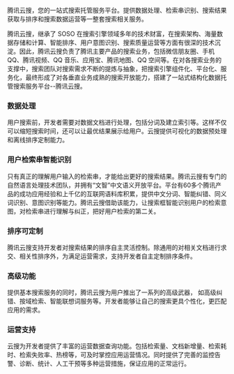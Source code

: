 腾讯云搜，您的一站式搜索托管服务平台。提供数据处理、检索串识别、搜索结果获取与排序和搜索数据运营等一整套搜索相关服务。

腾讯云搜，继承了 SOSO 在搜索引擎领域多年的技术财富，在搜索架构、海量数据存储和计算、智能排序、用户意图识别、搜索质量运营等方面有很深的技术沉淀。因此，腾讯云搜负责了腾讯主要产品的搜索业务，包括微信朋友圈、手机 QQ、腾讯视频、QQ 音乐、应用宝、腾讯地图、QQ 空间等。在对各搜索业务的支撑中，搜索团队对搜索需求不断的提炼与抽象，把搜索引擎组件化、平台化、服务化，最终形成了对各垂直业务成熟的搜索开放能力，搭建了一站式结构化数据托管搜索服务平台--腾讯云搜。
		
### 数据处理
用户搜索前，开发者需要对数据文档进行处理，包括分词及建立索引等。这样不仅可以缩短搜索时间，还可以让最优结果展示给用户。云搜提供可视化的数据预处理和离线排序定制能力。
		
### 用户检索串智能识别
只有真正的理解用户输入的检索串，才能给出更好的搜索结果。腾讯云搜有专门的自然语言处理技术团队，并拥有“文智”中文语义开放平台。平台有60多个腾讯产品的成功应用经验和上千亿的互联网语料库积累，提供中文分词、智能纠错、同义词识别、意图识别等能力。腾讯云搜借助该能力，让搜索框智能识别用户的检索意图，对检索串进行理解与纠正，把好用户检索的第二关。
		
### 排序可定制
腾讯云搜支持开发者对搜索结果的排序自主灵活控制。除通用的对相关文档进行求交、相关性排序外，为满足运营需求，支持开发者自主定制排序条件。
		
### 高级功能
提供基本搜索服务的同时，腾讯云搜为用户推出了一系列的高级武器， 如高级纠错、按域检索、智能联想词服务等。开发者能够让自己的搜索更具个性化，更匹配应用的需求。

### 运营支持
云搜为开发者提供了丰富的运营数据查询功能。包括检索量、文档新增量、检索耗时、检索失败率、热榜等，可及时掌控应用运营情况。同时提供了完善的监控告警、诊断、统计、人工干预等多种运营措施，保证应用的正常运行。
